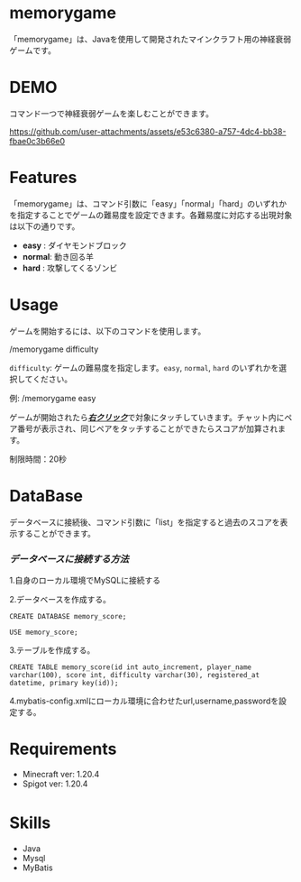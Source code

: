 # memorygame

「memorygame」は、Javaを使用して開発されたマインクラフト用の神経衰弱ゲームです。


# DEMO

コマンド一つで神経衰弱ゲームを楽しむことができます。


https://github.com/user-attachments/assets/e53c6380-a757-4dc4-bb38-fbae0c3b66e0



# Features

「memorygame」は、コマンド引数に「easy」「normal」「hard」のいずれかを指定することでゲームの難易度を設定できます。各難易度に対応する出現対象は以下の通りです。

* **easy** : ダイヤモンドブロック
* **normal**: 動き回る羊
* **hard**  : 攻撃してくるゾンビ


# Usage

ゲームを開始するには、以下のコマンドを使用します。

/memorygame difficulty

`difficulty`: ゲームの難易度を指定します。`easy`, `normal`, `hard` のいずれかを選択してください。

例: /memorygame easy

ゲームが開始されたら<ins>***右クリック***</ins>で対象にタッチしていきます。チャット内にペア番号が表示され、同じペアをタッチすることができたらスコアが加算されます。

制限時間：20秒

# DataBase

データベースに接続後、コマンド引数に「list」を指定すると過去のスコアを表示することができます。

### ***データベースに接続する方法***

1.自身のローカル環境でMySQLに接続する

2.データベースを作成する。

```
CREATE DATABASE memory_score;
```
```
USE memory_score;
```  
3.テーブルを作成する。

```
CREATE TABLE memory_score(id int auto_increment, player_name varchar(100), score int, difficulty varchar(30), registered_at datetime, primary key(id));
```
   
4.mybatis-config.xmlにローカル環境に合わせたurl,username,passwordを設定する。

# Requirements

* Minecraft ver: 1.20.4
* Spigot ver: 1.20.4


# Skills　

* Java
* Mysql
* MyBatis
